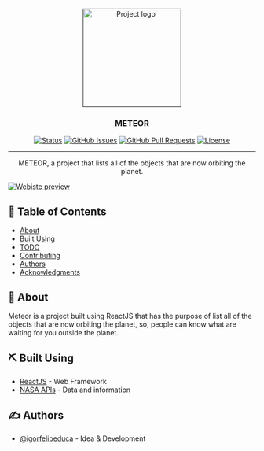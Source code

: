 <p align="center">
  <a href="" rel="noopener">
 <img width=200px height=200px src="https://i.ibb.co/P9HX72t/image-2022-08-04-113804137.png" alt="Project logo"></a>
</p>

<h3 align="center">METEOR</h3>

<div align="center">

[![Status](https://img.shields.io/badge/status-active-success.svg)]()
[![GitHub Issues](https://img.shields.io/github/issues/kylelobo/The-Documentation-Compendium.svg)](https://github.com/kylelobo/The-Documentation-Compendium/issues)
[![GitHub Pull Requests](https://img.shields.io/github/issues-pr/kylelobo/The-Documentation-Compendium.svg)](https://github.com/kylelobo/The-Documentation-Compendium/pulls)
[![License](https://img.shields.io/badge/license-MIT-blue.svg)](/LICENSE)

</div>

---

<p align="center"> METEOR, a project that lists all of the objects that are now orbiting the planet.
    <br> 
</p>

[![Webiste preview](https://i.ibb.co/LR0hGRq/image-2022-08-04-114302627.png)](https://meteor-app.vercel.app/)

## 📝 Table of Contents

- [About](#about)
- [Built Using](#built_using)
- [TODO](../TODO.md)
- [Contributing](../CONTRIBUTING.md)
- [Authors](#authors)
- [Acknowledgments](#acknowledgement)

## 🧐 About <a name = "about"></a>

Meteor is a project built using ReactJS that has the purpose of list all of the objects that are now orbiting the planet, so, people can know what are waiting for you outside the planet.

## ⛏️ Built Using <a name = "built_using"></a>

- [ReactJS](https://reactjs.org/) - Web Framework
- [NASA APIs](https://api.nasa.gov/) - Data and information

## ✍️ Authors <a name = "authors"></a>

- [@igorfelipeduca](https://github.com/igorfelipeduca) - Idea & Development
